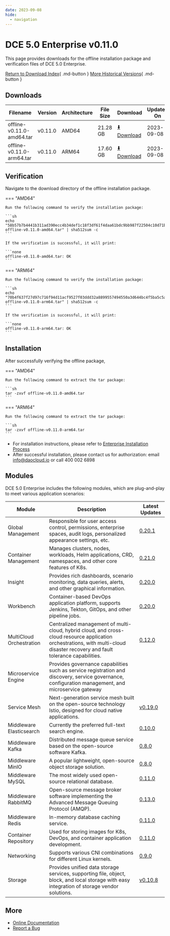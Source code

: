 ```yaml
---
date: 2023-09-08
hide:
  - navigation
---
```


# DCE 5.0 Enterprise v0.11.0

This page provides downloads for the offline installation package and verification files of DCE 5.0 Enterprise.

[Return to Download Index](../index.md#download-enterprise-package){ .md-button }
[More Historical Versions](./dce5-installer-history.md){ .md-button }

## Downloads

| Filename    | Version  | Architecture | File Size | Download            | Updated On |
| ----------- | -------- | ------------ | --------- | ------------------- | ---------- |
| offline-v0.11.0-amd64.tar              | v0.11.0  | AMD64        | 21.28 GB   | [:arrow_down: Download](https://qiniu-download-public.daocloud.io/DaoCloud_Enterprise/dce5/offline-v0.11.0-amd64.tar) | 2023-09-08 |
| offline-v0.11.0-arm64.tar              | v0.11.0  | ARM64        | 17.60 GB   | [:arrow_down: Download](https://qiniu-download-public.daocloud.io/DaoCloud_Enterprise/dce5/offline-v0.11.0-arm64.tar) | 2023-09-08 |

## Verification

Navigate to the download directory of the offline installation package.

=== "AMD64"

    Run the following command to verify the installation package:

    ```sh
    echo "58b57b7b4441b311ad390ecc4b34def1c18f3df61f4daa61bdc9bb987f22504c10d71bdd24e39996d566cc9965cdd7ba26dbc3d71bfbe982b82b17aa20ff0751  offline-v0.11.0-amd64.tar" | sha512sum -c
    ```

    If the verification is successful, it will print:

    ```none
    offline-v0.11.0-amd64.tar: OK
    ```

=== "ARM64"

    Run the following command to verify the installation package:

    ```sh
    echo "70b4f637f27d97c716f94d11acf9527f03ddd32a8899557494550a3d644bc4f5ba5c5a6b89bac9023b0a4da88c38a4b3e3ba9d3320bc7eeff483921f31d546cf  offline-v0.11.0-arm64.tar" | sha512sum -c
    ```

    If the verification is successful, it will print:

    ```none
    offline-v0.11.0-arm64.tar: OK
    ```

## Installation

After successfully verifying the offline package,

=== "AMD64"

    Run the following command to extract the tar package:

    ```sh
    tar -zxvf offline-v0.11.0-amd64.tar
    ```

=== "ARM64"

    Run the following command to extract the tar package:

    ```sh
    tar -zxvf offline-v0.11.0-arm64.tar
    ```

- For installation instructions, please refer to [Enterprise Installation Process](../../install/commercial/start-install.md)
- After successful installation, please contact us for authorization: email info@daocloud.io or call 400 002 6898

## Modules

DCE 5.0 Enterprise includes the following modules,
which are plug-and-play to meet various application scenarios:

| Module           | Description          | Latest Updates              |
| ---------------- | -------------------- | --------------------------- |
| Global Management | Responsible for user access control, permissions, enterprise spaces, audit logs, personalized appearance settings, etc. | [0.20.1](../../ghippo/intro/release-notes.md#0201) |
| Container Management | Manages clusters, nodes, workloads, Helm applications, CRD, namespaces, and other core features of K8s. | [0.21.0](../../kpanda/intro/release-notes.md#0210) |
| Insight   | Provides rich dashboards, scenario monitoring, data queries, alerts, and other graphical information. | [0.20.0](../../insight/intro/releasenote.md#0200)     |
| Workbench | Container-based DevOps application platform, supports Jenkins, Tekton, GitOps, and other pipeline jobs. | [0.20.0](../../amamba/intro/release-notes.md#0200) |
| MultiCloud Orchestration | Centralized management of multi-cloud, hybrid cloud, and cross-cloud resource application orchestrations, with multi-cloud disaster recovery and fault tolerance capabilities. | [0.12.0](../../kairship/intro/release-notes.md#0120) |
| Microservice Engine | Provides governance capabilities such as service registration and discovery, service governance, configuration management, and microservice gateway |
| Service Mesh | Next-generation service mesh built on the open-source technology Istio, designed for cloud native applications. | [v0.19.0](../../mspider/intro/release-notes.md#v0190) |
| Middleware Elasticsearch | Currently the preferred full-text search engine. | [0.10.0](../../middleware/elasticsearch/release-notes.md#0100) |
| Middleware Kafka | Distributed message queue service based on the open-source software Kafka. | [0.8.0](../../middleware/kafka/release-notes.md#080) |
| Middleware MinIO | A popular lightweight, open-source object storage solution. | [0.8.0](../../middleware/minio/release-notes.md#080) |
| Middleware MySQL | The most widely used open-source relational database. | [0.11.0](../../middleware/mysql/release-notes.md#0110) |
| Middleware RabbitMQ | Open-source message broker software implementing the Advanced Message Queuing Protocol (AMQP). | [0.13.0](../../middleware/rabbitmq/release-notes.md#0130) |
| Middleware Redis | In-memory database caching service. | [0.11.0](../../middleware/redis/release-notes.md#0110) |
| Container Repository | Used for storing images for K8s, DevOps, and container application development. | [0.11.0](../../dce/dce-rn/20230630.md) |
| Networking | Supports various CNI combinations for different Linux kernels. | [0.9.0](../../dce/dce-rn/20230731.md) |
| Storage | Provides unified data storage services, supporting file, object, block, and local storage with easy integration of storage vendor solutions. | [v0.10.8](../../dce/dce-rn/20230630.md) |

## More

- [Online Documentation](../../dce/index.md)
- [Report a Bug](https://github.com/DaoCloud/DaoCloud-docs/issues)
